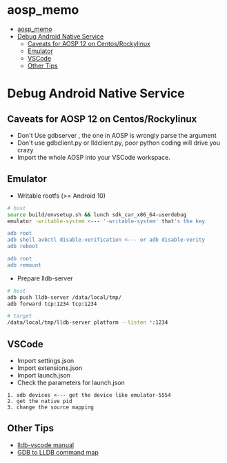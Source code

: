 # aosp_memo


- [aosp\_memo](#aosp_memo)
- [Debug Android Native Service](#debug-android-native-service)
  - [Caveats for AOSP 12 on Centos/Rockylinux](#caveats-for-aosp-12-on-centosrockylinux)
  - [Emulator](#emulator)
  - [VSCode](#vscode)
  - [Other Tips](#other-tips)

# Debug Android Native Service

## Caveats for AOSP 12 on Centos/Rockylinux
- Don't Use gdbserver , the one in AOSP is wrongly parse the argument
- Don't use gdbclient.py or lldclient.py, poor python coding will drive you crazy
- Import the whole AOSP into your VSCode workspace.
## Emulator

- Writable rootfs (>= Android 10)
```bash
# host
source build/envsetup.sh && lunch sdk_car_x86_64-userdebug
emulator -writable-system <--- '-writable-system' that's the key

adb root
adb shell avbctl disable-verification <--- or adb disable-verity
adb reboot

adb root
adb remount
```
- Prepare lldb-server

```bash
# host 
adb push lldb-server /data/local/tmp/
adb forward tcp:1234 tcp:1234

# target
/data/local/tmp/lldb-server platform --listen *:1234
```

## VSCode

- Import settings.json
- Import extensions.json
- Import launch.json
- Check the parameters for launch.json

```
1. adb devices <--- get the device like emulator-5554
2. get the native pid
3. change the source mapping
```

## Other Tips

- [lldb-vscode manual](https://github.com/vadimcn/vscode-lldb/blob/master/MANUAL.md)
- [GDB to LLDB command map](https://lldb.llvm.org/use/map.html)
